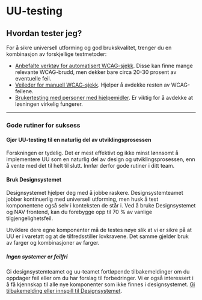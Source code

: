 # UU-testing

## Hvordan tester jeg?

For å sikre universell utforming og god brukskvalitet, trenger du en kombinasjon av forskjellige testmetoder:

- [Anbefalte verktøy for automatisert WCAG-sjekk](/hvordan-faa-det-til/UU-testing/automatisert-testing/). Disse kan finne mange relevante WCAG-brudd, men dekker bare circa 20-30 prosent av eventuelle feil.
- [Veileder for manuell WCAG-sjekk](/hvordan-faa-det-til/UU-testing/manuell-testing/). Hjelper å avdekke resten av WCAG-feilene.
- [Brukertesting med personer med hjelpemidler](/hvordan-faa-det-til/UU-testing/brukertesting/). Er viktig for å avdekke at løsningen virkelig fungerer.

-------------

### Gode rutiner for suksess

#### Gjør UU-testing til en naturlig del av utviklingsprosessen
Forskningen er tydelig. Det er mest effektivt og ikke minst lønnsomt å implementere UU som en naturlig del av design og utviklingsprosessen, enn å vente med det til helt til slutt.  Innfør derfor gode rutiner i ditt team. 

#### Bruk Designsystemet
Designsystemet hjelper deg med å jobbe raskere.  Designsystemteamet jobber kontinuerlig med universell utforming, men husk å test komponentene også selv i konteksten de står i. Ved å bruke Designsystemet og NAV frontend, kan du forebygge opp til 70 % av vanlige tilgjengelighetsfeil.

Utviklere dere egne komponenter må de testes nøye slik at vi er sikre på at UU er i varetatt og at de tilfredsstiller lovkravene. Det samme gjelder bruk av farger og kombinasjoner av farger.  

##### Ingen systemer er feilfri 
Gi designsystemteamet og uu-teamet fortløpende tilbakemeldinger om du oppdager feil eller om du har forslag til forbedringer. Vi er også interessert i å få kjennskap til alle nye komponenter som ikke finnes i designsystemet. 
[Gi tilbakemelding eller innspill til Designsystemet](https://github.com/navikt/designsystemet/issues).
